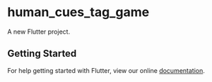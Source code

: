 # human_cues_tag_game

A new Flutter project.

## Getting Started

For help getting started with Flutter, view our online
[documentation](http://flutter.io/).
